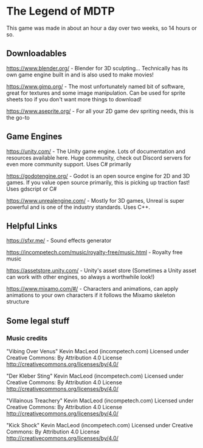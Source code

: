 # The Legend of MDTP

This game was made in about an hour a day over two weeks, so 14 hours or so.

## Downloadables

https://www.blender.org/ - Blender for 3D sculpting... Technically has its own game engine built in and is also used to make movies!

https://www.gimp.org/ - The most unfortunately named bit of software, great for textures and some image manipulation. Can be used for sprite sheets too if you don't want more things to download!

https://www.aseprite.org/ - For all your 2D game dev spriting needs, this is the go-to

## Game Engines

https://unity.com/ - The Unity game engine. Lots of documentation and resources available here. Huge community, check out Discord servers for even more community support. Uses C# primarily

https://godotengine.org/ - Godot is an open source engine for 2D and 3D games. If you value open source primarily, this is picking up traction fast! Uses gdscript or C#

https://www.unrealengine.com/ - Mostly for 3D games, Unreal is super powerful and is one of the industry standards. Uses C++.

## Helpful Links

https://sfxr.me/ - Sound effects generator

https://incompetech.com/music/royalty-free/music.html - Royalty free music

https://assetstore.unity.com/ - Unity's asset store (Sometimes a Unity asset can work with other engines, so always a worthwhile look!)

https://www.mixamo.com/#/ - Characters and animations, can apply animations to your own characters if it follows the Mixamo skeleton structure

## Some legal stuff
### Music credits

"Vibing Over Venus" Kevin MacLeod (incompetech.com)
Licensed under Creative Commons: By Attribution 4.0 License
http://creativecommons.org/licenses/by/4.0/

"Der Kleber Sting" Kevin MacLeod (incompetech.com)
Licensed under Creative Commons: By Attribution 4.0 License
http://creativecommons.org/licenses/by/4.0/

"Villainous Treachery" Kevin MacLeod (incompetech.com)
Licensed under Creative Commons: By Attribution 4.0 License
http://creativecommons.org/licenses/by/4.0/

"Kick Shock" Kevin MacLeod (incompetech.com)
Licensed under Creative Commons: By Attribution 4.0 License
http://creativecommons.org/licenses/by/4.0/
